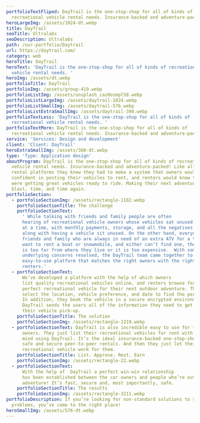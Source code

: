 ```yaml
---
portfolioTextFliped: DayTrail is the one-stop-shop for all of kinds of
  recreational vehicle rental needs. Insurance-backed and adventure-packed!
heroLargeImg: /assets/1024-dt.webp
title: DayTrail
seoTitle: Ultralabs
seoDescription: Ultralabs
path: /our-portfolio/Daytrail
url: https://daytrail.com/
category: web
heroTitle: DayTrail
heroText: 'DayTrail is the one-stop-shop for all of kinds of recreational
  vehicle rental needs. '
heroImg: /assets/dt.webp
portfolioTitle: DayTrail
portfolioImg: /assets/group-419.webp
portfolioListImg: /assets/unsplash_caz0osmpl58.webp
portfolioListLargeImg: /assets/daytrail-1024.webp
portfolioListSmallImg: /assets/daytrail-576.webp
portfolioListExtraSmallImg: /assets/daytrail-390.webp
portfolioTextLess: 'DayTrail is the one-stop-shop for all of kinds of
  recreational vehicle rental needs. '
portfolioTextMore: DayTrail is the one-stop-shop for all of kinds of
  recreational vehicle rental needs. Insurance-backed and adventure-packed!
service: 'Services: Design and development'
client: 'Client: DayTrail'
heroExtraSmallImg: /assets/360-dt.webp
type: 'Type: Application design'
aboutProgram: DayTrail is the one-stop-shop for all of kinds of recreational
  vehicle rental needs. Insurance-backed and adventure-packed! Like all P2P
  rental platforms they knew they had to make a system that owners would feel
  confident in posting their vehicles to rent, and renters would know that they
  were getting great vehicles ready to ride. Making their next adventure a
  blast, time, and time again.
portfolioSection:
  - portfolioSectionImg: /assets/rectangle-1182.webp
    portfolioSectionTitle: The challenge
    portfolioSectionText:
      ' While talking with friends and family people are often
      hearing of recreational vehicle owners whose vehicles sat unused for weeks
      at a time, with monthly payments, storage, and all the negatives that come
      along with having a vehicle sit unused. On the other hand, everyone has
      friends and family who are always in need of an extra ATV for a trip or
      want to rent a boat or snowmobile, and either can’t find one, the vehicle
      is too far from where they live or it is too expensive.  With some of the
      underlying concerns resolved, the DayTrail team came together to create an
      easy-to-use platform that matches the right owners with the right
      renters.'
  - portfolioSectionText:
      We’ve developed a platform with the help of which owners
      list quality recreational vehicles online, and renters browse for the
      perfect recreational vehicle for their next outdoor adventure. They just
      select the location, vehicle preference, and date to find the perfect fit.
      In addition, they book the vehicle in a secure encrypted environment.
      DayTrail sends the users all of the information they need to get ready for
      their vehicle pick-up.
    portfolioSectionTitle: The solution
    portfolioSectionImg: /assets/rectangle-1219.webp
  - portfolioSectionText: DayTrail is also incredible easy to use for the car
      owners. They just list their recreational vehicles for rent with peace of
      mind using DayTrail. It’s the ideal insurance-backed one-stop-shop for
      safe and secure peer-to-peer rentals. And then they just let their
      recreational vehicle work for them.
    portfolioSectionTitle: List. Approve. Rest. Earn
    portfolioSectionImg: /assets/rectangle-22.webp
  - portfolioSectionText:
      With the help of  DayTrail a perfect win-win relationship
      has been established between the car owners and people who’re out for an
      adventure! It’s fast, secure and, most importantly, safe.
    portfolioSectionTitle: The results
    portfolioSectionImg: /assets/rectangle-3211.webp
portfolioDescription: If you’re looking for non-standard solutions to standard
  problems, you’ve come to the right place!
heroSmallImg: /assets/576-dt.webp
---
```

